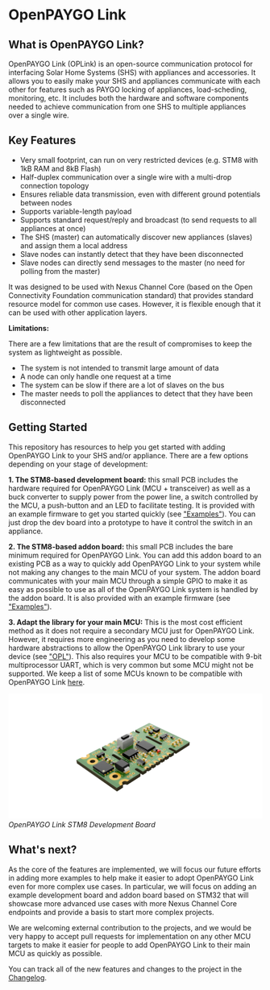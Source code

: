 # OpenPAYGO Link

## What is OpenPAYGO Link?

OpenPAYGO Link (OPLink) is an open-source communication protocol for interfacing Solar Home Systems (SHS) with appliances and accessories. It allows you to easily make your SHS and appliances communicate with each other for features such as PAYGO locking of appliances, load-scheding, monitoring, etc. It includes both the hardware and software components needed to achieve communication from one SHS to multiple appliances over a single wire. 

## Key Features

* Very small footprint, can run on very restricted devices (e.g. STM8 with 1kB RAM and 8kB Flash)
* Half-duplex communication over a single wire with a multi-drop connection topology 
* Ensures reliable data transmission, even with different ground potentials between nodes 
* Supports variable-length payload 
* Supports standard request/reply and broadcast (to send requests to all appliances at once)
* The SHS (master) can automatically discover new appliances (slaves) and assign them a local address
* Slave nodes can instantly detect that they have been disconnected
* Slave nodes can directly send messages to the master (no need for polling from the master) 

It was designed to be used with Nexus Channel Core (based on the Open Connectivity Foundation communication standard) that provides standard resource model for common use cases. However, it is flexible enough that it can  be used with other application layers. 


**Limitations:**

There are a few limitations that are the result of compromises to keep the system as lightweight as possible. 

* The system is not intended to transmit large amount of data
* A node can only handle one request at a time
* The system can be slow if there are a lot of slaves on the bus
* The master needs to poll the appliances to detect that they have been disconnected

## Getting Started

This repository has resources to help you get started with adding OpenPAYGO Link to your SHS and/or appliance. There are a few options depending on your stage of development: 

**1. The STM8-based development board:** this small PCB includes the hardware required for OpenPAYGO Link (MCU + transceiver) as well as a buck converter to supply power from the power line, a switch controlled by the MCU, a push-button and an LED to facilitate testing. It is provided with an example firmware to get you started quickly (see ["Examples"](Examples/)). You can just drop the dev board into a prototype to have it control the switch in an appliance. 

**2. The STM8-based addon board:** this small PCB includes the bare minimum required for OpenPAYGO Link. You can add this addon board to an existing PCB as a way to quickly add OpenPAYGO Link to your system while not making any changes to the main MCU of your system. The addon board communicates with your main MCU through a simple GPIO to make it as easy as possible to use as all of the OpenPAYGO Link system is handled by the addon board. It is also provided with an example firmware (see ["Examples"](Examples/)). 

**3. Adapt the library for your main MCU:** This is the most cost efficient method as it does not require a secondary MCU just for OpenPAYGO Link. However, it requires more engineering as you need to develop some hardware abstractions to allow the OpenPAYGO Link library to use your device (see ["OPL"](OPL/)). This also requires your MCU to be compatible with 9-bit multiprocessor UART, which is very common but some MCU might not be supported. We keep a list of some MCUs known to be compatible with OpenPAYGO Link [here](Documentation/compatible_mcus.md). 

![OpenPAYGO Link STM8 Development Board](Documentation/images/dev_board.png)
*OpenPAYGO Link STM8 Development Board*


## What's next? 

As the core of the features are implemented, we will focus our future efforts in adding more examples to help make it easier to adopt OpenPAYGO Link even for more complex use cases. In particular, we will focus on adding an example development board and addon board based on STM32 that will showcase more advanced use cases with more Nexus Channel Core endpoints and provide a basis to start more complex projects. 

We are welcoming external contribution to the projects, and we would be very happy to accept pull requests for implementation on any other MCU targets to make it easier for people to add OpenPAYGO Link to their main MCU as quickly as possible. 

You can track all of the new features and changes to the project in the [Changelog](CHANGELOG.md). 
